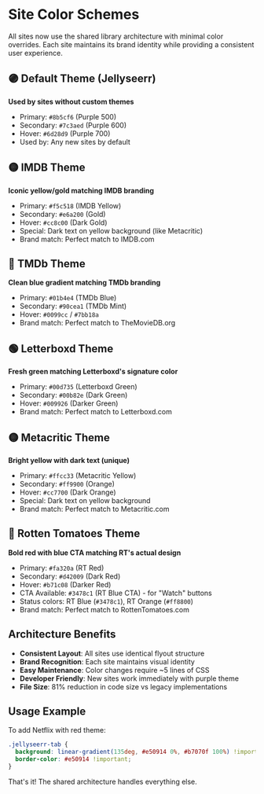 # Site Color Schemes

All sites now use the shared library architecture with minimal color overrides. Each site maintains its brand identity while providing a consistent user experience.

## 🟣 Default Theme (Jellyseerr)
**Used by sites without custom themes**
- Primary: `#8b5cf6` (Purple 500)
- Secondary: `#7c3aed` (Purple 600)
- Hover: `#6d28d9` (Purple 700)
- Used by: Any new sites by default

## 🟡 IMDB Theme
**Iconic yellow/gold matching IMDB branding**
- Primary: `#f5c518` (IMDB Yellow)
- Secondary: `#e6a200` (Gold)
- Hover: `#cc8c00` (Dark Gold)
- Special: Dark text on yellow background (like Metacritic)
- Brand match: Perfect match to IMDB.com

## 🔵 TMDb Theme
**Clean blue gradient matching TMDb branding**
- Primary: `#01b4e4` (TMDb Blue)
- Secondary: `#90cea1` (TMDb Mint)
- Hover: `#0099cc` / `#7bb18a`
- Brand match: Perfect match to TheMovieDB.org

## 🟢 Letterboxd Theme  
**Fresh green matching Letterboxd's signature color**
- Primary: `#00d735` (Letterboxd Green)
- Secondary: `#00b82e` (Dark Green)
- Hover: `#009926` (Darker Green)
- Brand match: Perfect match to Letterboxd.com

## 🟡 Metacritic Theme
**Bright yellow with dark text (unique)**
- Primary: `#ffcc33` (Metacritic Yellow)
- Secondary: `#ff9900` (Orange)
- Hover: `#cc7700` (Dark Orange)
- Special: Dark text on yellow background
- Brand match: Perfect match to Metacritic.com

## 🔴 Rotten Tomatoes Theme
**Bold red with blue CTA matching RT's actual design**
- Primary: `#fa320a` (RT Red)
- Secondary: `#d42009` (Dark Red)  
- Hover: `#b71c08` (Darker Red)
- CTA Available: `#3478c1` (RT Blue CTA) - for "Watch" buttons
- Status colors: RT Blue (`#3478c1`), RT Orange (`#ff8800`)
- Brand match: Perfect match to RottenTomatoes.com

## Architecture Benefits

- **Consistent Layout**: All sites use identical flyout structure
- **Brand Recognition**: Each site maintains visual identity  
- **Easy Maintenance**: Color changes require ~5 lines of CSS
- **Developer Friendly**: New sites work immediately with purple theme
- **File Size**: 81% reduction in code size vs legacy implementations

## Usage Example

To add Netflix with red theme:
```css
.jellyseerr-tab {
  background: linear-gradient(135deg, #e50914 0%, #b7070f 100%) !important;
  border-color: #e50914 !important;
}
```

That's it! The shared architecture handles everything else.